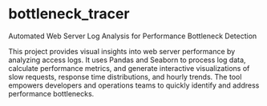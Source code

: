 # bottleneck_tracer
Automated Web Server Log Analysis for Performance Bottleneck Detection

This project provides visual insights into web server performance by analyzing access logs. It uses Pandas and Seaborn to process log data, calculate performance metrics, and generate interactive visualizations of slow requests, response time distributions, and hourly trends. The tool empowers developers and operations teams to quickly identify and address performance bottlenecks.
